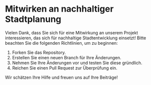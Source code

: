 # Mitwirken an nachhaltiger Stadtplanung

Vielen Dank, dass Sie sich für eine Mitwirkung an unserem Projekt interessieren, das sich für nachhaltige Stadtentwicklung einsetzt! Bitte beachten Sie die folgenden Richtlinien, um zu beginnen:

1. Forken Sie das Repository.
2. Erstellen Sie einen neuen Branch für Ihre Änderungen.
3. Nehmen Sie Ihre Änderungen vor und testen Sie diese gründlich.
4. Reichen Sie einen Pull Request zur Überprüfung ein.

Wir schätzen Ihre Hilfe und freuen uns auf Ihre Beiträge!